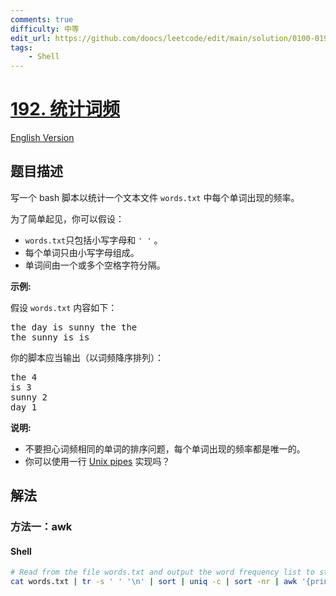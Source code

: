 ```yaml
---
comments: true
difficulty: 中等
edit_url: https://github.com/doocs/leetcode/edit/main/solution/0100-0199/0192.Word%20Frequency/README.md
tags:
    - Shell
---
```


<!-- problem:start -->

# [192. 统计词频](https://leetcode.cn/problems/word-frequency)

[English Version](/solution/0100-0199/0192.Word%20Frequency/README_EN.md)

## 题目描述

<!-- description:start -->

<p>写一个 bash 脚本以统计一个文本文件&nbsp;<code>words.txt</code>&nbsp;中每个单词出现的<span data-keyword="frequency-textfile">频率</span>。</p>

<p>为了简单起见，你可以假设：</p>

<ul>
	<li><code>words.txt</code>只包括小写字母和&nbsp;<code>' '</code>&nbsp;。</li>
	<li>每个单词只由小写字母组成。</li>
	<li>单词间由一个或多个空格字符分隔。</li>
</ul>

<p><strong>示例:</strong></p>

<p>假设 <code>words.txt</code> 内容如下：</p>

<pre>
the day is sunny the the
the sunny is is
</pre>

<p>你的脚本应当输出（以词频降序排列）：</p>

<pre>
the 4
is 3
sunny 2
day 1
</pre>

<p><strong>说明:</strong></p>

<ul>
	<li>不要担心词频相同的单词的排序问题，每个单词出现的频率都是唯一的。</li>
	<li>你可以使用一行&nbsp;<a href="http://tldp.org/HOWTO/Bash-Prog-Intro-HOWTO-4.html">Unix pipes</a>&nbsp;实现吗？</li>
</ul>

<!-- description:end -->

## 解法

<!-- solution:start -->

### 方法一：awk

<!-- tabs:start -->

#### Shell

```bash
# Read from the file words.txt and output the word frequency list to stdout.
cat words.txt | tr -s ' ' '\n' | sort | uniq -c | sort -nr | awk '{print $2, $1}'
```

<!-- tabs:end -->

<!-- solution:end -->

<!-- problem:end -->

